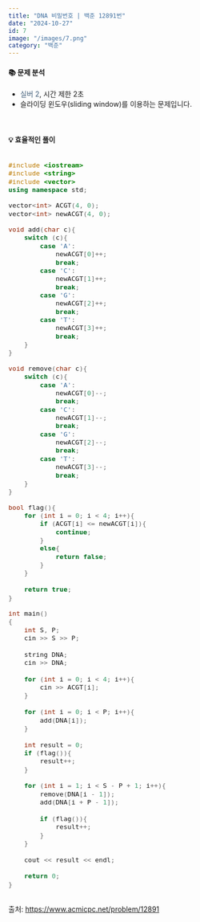 ```yaml
---
title: "DNA 비밀번호 | 백준 12891번"
date: "2024-10-27"
id: 7
image: "/images/7.png"
category: "백준"
---
```

<h4><strong>📚 문제 분석</strong></h4>

- <stong style="color:#435f7a">실버 2</stong>, 시간 제한 2초
- 슬라이딩 윈도우(sliding window)를 이용하는 문제입니다.

<style>
  .code-block {
    font-family: 'jetbrains-mono-regular', monospace;
    font-size: 1.1em;
    overflow-x: auto;
  }
</style>
<br/>

<h4><strong>💡 효율적인 풀이</strong></h4>

<div class="code-block">

```c++
#include <iostream>
#include <string>
#include <vector>
using namespace std;

vector<int> ACGT(4, 0);
vector<int> newACGT(4, 0);

void add(char c){
    switch (c){
        case 'A':
            newACGT[0]++;
            break;
        case 'C':
            newACGT[1]++;
            break;
        case 'G':
            newACGT[2]++;
            break;
        case 'T':
            newACGT[3]++;
            break;
    }
}

void remove(char c){
    switch (c){
        case 'A':
            newACGT[0]--;
            break;
        case 'C':
            newACGT[1]--;
            break;
        case 'G':
            newACGT[2]--;
            break;
        case 'T':
            newACGT[3]--;
            break;
    }
}

bool flag(){
    for (int i = 0; i < 4; i++){
        if (ACGT[i] <= newACGT[i]){
            continue;
        }
        else{
            return false;
        }
    }
    
    return true;
}

int main()
{
    int S, P;
    cin >> S >> P;
    
    string DNA;
    cin >> DNA;
    
    for (int i = 0; i < 4; i++){
        cin >> ACGT[i];
    }
    
    for (int i = 0; i < P; i++){
        add(DNA[i]);
    }
    
    int result = 0;
    if (flag()){
        result++;
    }
    
    for (int i = 1; i < S - P + 1; i++){
        remove(DNA[i - 1]);
        add(DNA[i + P - 1]);
        
        if (flag()){
            result++;
        }
    }
    
    cout << result << endl;
   
    return 0;
}
```
</div>

출처: https://www.acmicpc.net/problem/12891